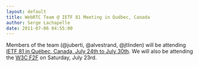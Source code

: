 ```yaml
---
layout: default
title: WebRTC Team @ IETF 81 Meeting in Québec, Canada
author: Serge Lachapelle
date: 2011-07-06 04:55:00
---
```



Members of the team (@juberti, @alvestrand, @jtlinden) will be attending
[IETF 81 in Québec, Canada, July 24th to July 30th][1]. We will also be
attending the [W3C F2F][2] on Saturday, July 23rd.

[1]: http://www.ietf.org/meeting/81/
[2]: http://www.w3.org/2011/04/webrtc/Overview.html#meeting
